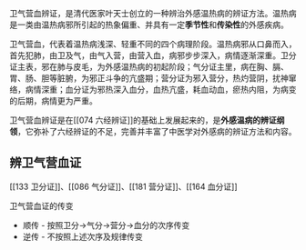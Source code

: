 卫气营血辨证，是清代医家叶天士创立的一种辨治外感温热病的辨证方法。温热病是一类由温热病邪所引起的热象偏重、并具有一定**季节性**和**传染性**的外感疾病。

卫气营血，代表着温热病浅深、轻重不同的四个病理阶段。温热病邪从口鼻而入，首先犯肺，由卫及气，由气入营，由营入血，病邪步步深入，病情逐渐深重。卫分证主表，邪在肺与皮毛，为外感温热病的初起阶段；气分证主里，病在胸、膈、胃、肠、胆等脏腑，为邪正斗争的亢盛期；营分证为邪入营分，热灼营阴，扰神窜络，病情深重；血分证为邪热深入血分，血热亢盛，耗血动血，瘀热内阻，为病变的后期，病情更为严重。

卫气营血辨证是在[[074 六经辨证]]的基础上发展起来的，是**外感温病的辨证纲领**，它弥补了六经辨证的不足，完善并丰富了中医学对外感病的辨证方法和内容。

## 辨卫气营血证
[[133 卫分证]]、[[086 气分证]]、[[181 营分证]]、[[164 血分证]]


卫气营血证的传变
- 顺传 - 按照卫分→气分→营分→血分的次序传变
- 逆传 - 不按照上述次序及规律传变











